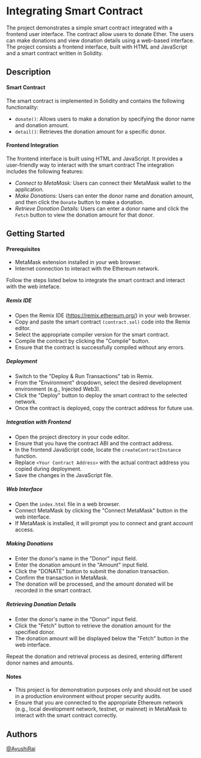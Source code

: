 
# Integrating Smart Contract

The project demonstrates a simple smart contract integrated with a frontend user interface. The contract allow users to donate Ether. The users can make donations and view donation details using a web-based interface. The project consists a frontend interface, built with HTML and JavaScript and a smart contract written in Solidity.
## Description

#### Smart Contract

The smart contract is implemented in Solidity and contains the following functionality:

- `donate()`: Allows users to make a donation by specifying the donor name and donation amount.
- `detail()`: Retrieves the donation amount for a specific donor.

#### Frontend Integration

The frontend interface is built using HTML and JavaScript. It provides a user-friendly way to interact with the smart contract The integration includes the following features:

- *Connect to MetaMask:* Users can connect their MetaMask wallet to the application.
- *Make Donations:* Users can enter the donor name and donation amount, and then click the `Donate` button to make a donation.
- *Retrieve Donation Details:* Users can enter a donor name and click the `Fetch` button to view the donation amount for that donor.
## Getting Started

#### Prerequisites
- MetaMask extension installed in your web browser.
- Internet connection to interact with the Ethereum network.

Follow the steps listed below to integrate the smart contract and interact with the web inteface.

##### **Remix IDE**
   - Open the Remix IDE (https://remix.ethereum.org/) in your web browser.
   - Copy and paste the smart contract `(contract.sol)` code into the Remix editor.
   - Select the appropriate compiler version for the smart contract.
   - Compile the contract by clicking the "Compile" button.
   - Ensure that the contract is successfully compiled without any errors.

##### **Deployment**
   - Switch to the "Deploy & Run Transactions" tab in Remix.
   - From the "Environment" dropdown, select the desired development environment (e.g., Injected Web3).
   - Click the "Deploy" button to deploy the smart contract to the selected network.
   - Once the contract is deployed, copy the contract address for future use.

##### **Integration with Frontend**
   - Open the project directory in your code editor.
   - Ensure that you have the contract ABI and the contract address.
   - In the frontend JavaScript code, locate the `createContractInstance` function.
   - Replace `<Your Contract Address>` with the actual contract address you copied during deployment.
   - Save the changes in the JavaScript file.

##### **Web Interface**
   - Open the `index.html` file in a web browser.
   - Connect MetaMask by clicking the "Connect MetaMask" button in the web interface.
   - If MetaMask is installed, it will prompt you to connect and grant account access.

##### **Making Donations**
   - Enter the donor's name in the "Donor" input field.
   - Enter the donation amount in the "Amount" input field.
   - Click the "DONATE" button to submit the donation transaction.
   - Confirm the transaction in MetaMask.
   - The donation will be processed, and the amount donated will be recorded in the smart contract.

##### **Retrieving Donation Details**
   - Enter the donor's name in the "Donor" input field.
   - Click the "Fetch" button to retrieve the donation amount for the specified donor.
   - The donation amount will be displayed below the "Fetch" button in the web interface.

Repeat the donation and retrieval process as desired, entering different donor names and amounts. 


#### Notes

- This project is for demonstration purposes only and should not be used in a production environment without proper security audits.
- Ensure that you are connected to the appropriate Ethereum network (e.g., local development network, testnet, or mainnet) in MetaMask to interact with the smart contract correctly.
## Authors
[@AyushiRai](https://github.com/st-bfly)


